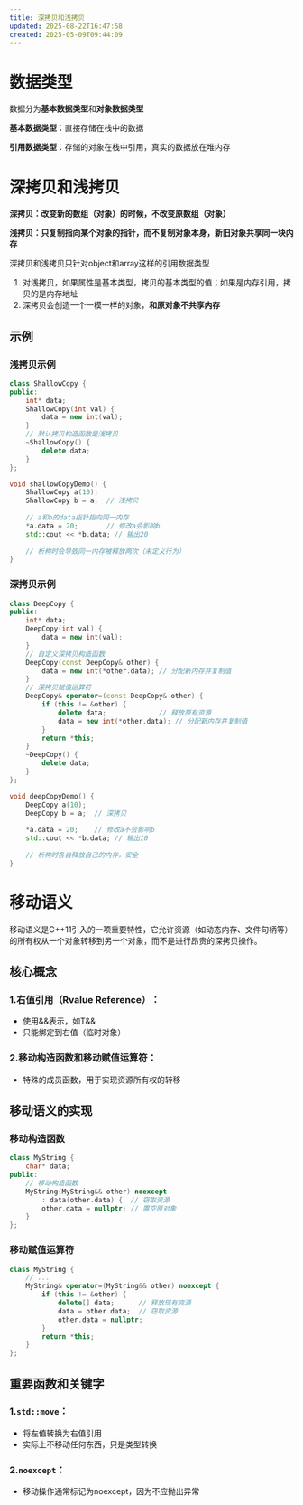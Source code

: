 ```yaml
---
title: 深拷贝和浅拷贝
updated: 2025-08-22T16:47:58
created: 2025-05-09T09:44:09
---
```



# 数据类型
数据分为**基本数据类型**和**对象数据类型**

**基本数据类型**：直接存储在栈中的数据

**引用数据类型**：存储的对象在栈中引用，真实的数据放在堆内存

# 深拷贝和浅拷贝
**深拷贝：改变新的数组（对象）的时候，不改变原数组（对象）**

**浅拷贝：只复制指向某个对象的指针，而不复制对象本身，新旧对象共享同一块内存**

深拷贝和浅拷贝只针对object和array这样的引用数据类型
1.  对浅拷贝，如果属性是基本类型，拷贝的基本类型的值；如果是内存引用，拷贝的是内存地址
2.  深拷贝会创造一个一模一样的对象，**和原对象不共享内存**
## 示例
### 浅拷贝示例
```c++
class ShallowCopy {
public:
    int* data;
    ShallowCopy(int val) {
        data = new int(val);
    }
    // 默认拷贝构造函数是浅拷贝
    ~ShallowCopy() {
        delete data;
    }
};

void shallowCopyDemo() {
    ShallowCopy a(10);
    ShallowCopy b = a;  // 浅拷贝
    
    // a和b的data指针指向同一内存
    *a.data = 20;       // 修改a会影响b
    std::cout << *b.data; // 输出20
    
    // 析构时会导致同一内存被释放两次（未定义行为）
}
```

### 深拷贝示例
```c++
class DeepCopy {
public:
    int* data;
    DeepCopy(int val) {
        data = new int(val);
    }
    // 自定义深拷贝构造函数
    DeepCopy(const DeepCopy& other) {
        data = new int(*other.data); // 分配新内存并复制值
    }
    // 深拷贝赋值运算符
    DeepCopy& operator=(const DeepCopy& other) {
        if (this != &other) {
            delete data;             // 释放原有资源
            data = new int(*other.data); // 分配新内存并复制值
        }
        return *this;
    }
    ~DeepCopy() {
        delete data;
    }
};

void deepCopyDemo() {
    DeepCopy a(10);
    DeepCopy b = a;  // 深拷贝
    
    *a.data = 20;    // 修改a不会影响b
    std::cout << *b.data; // 输出10
    
    // 析构时各自释放自己的内存，安全
}
```

# 移动语义
移动语义是C++11引入的一项重要特性，它允许资源（如动态内存、文件句柄等）的所有权从一个对象转移到另一个对象，而不是进行昂贵的深拷贝操作。

## 核心概念
### 1.​​右值引用（Rvalue Reference）​​：
- 使用&&表示，如T&&
- 只能绑定到右值（临时对象）

### 2.移动构造函数和移动赋值运算符​​：
- 特殊的成员函数，用于实现资源所有权的转移
## 移动语义的实现
### 移动构造函数
```c++
class MyString {
    char* data;
public:
    // 移动构造函数
    MyString(MyString&& other) noexcept 
        : data(other.data) {  // 窃取资源
        other.data = nullptr; // 置空原对象
    }
};
```
### 移动赋值运算符
```c++
class MyString {
    // ...
    MyString& operator=(MyString&& other) noexcept {
        if (this != &other) {
            delete[] data;      // 释放现有资源
            data = other.data;  // 窃取资源
            other.data = nullptr;
        }
        return *this;
    }
};
```
## 重要函数和关键字
### 1.```​​std::move```​​：

- 将左值转换为右值引用
- 实际上不移动任何东西，只是类型转换

### 2.```​​noexcept```​​：
- 移动操作通常标记为noexcept，因为不应抛出异常
